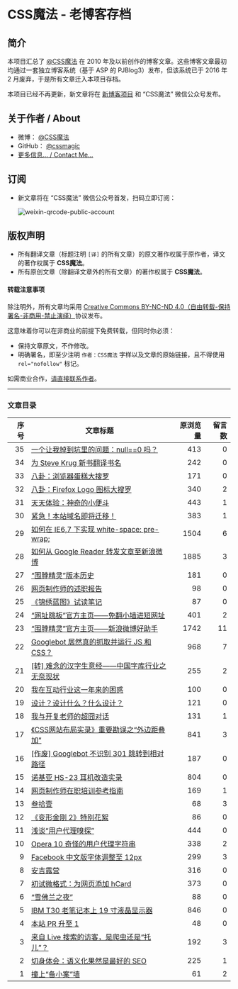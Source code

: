 # CSS魔法 - 老博客存档

## 简介

本项目汇总了 [@CSS魔法](http://weibo.com/cssmagic) 在 2010 年及以前创作的博客文章。这些博客文章最初均通过一套独立博客系统（基于 ASP 的 PJBlog3）发布，但该系统已于 2016 年 2 月废弃，于是所有文章迁入本项目存档。

本项目已经不再更新，新文章将在 [新博客项目](https://github.com/cssmagic/blog) 和 “CSS魔法” 微信公众号发布。

## 关于作者 / About

* 微博： [@CSS魔法](http://weibo.com/cssmagic)
* GitHub： [@cssmagic](https://github.com/cssmagic)
* [更多信息... / Contact Me...](https://github.com/cssmagic/blog/issues/9)

## 订阅

* 新文章将在 “CSS魔法” 微信公众号首发，扫码立即订阅：

	![weixin-qrcode-public-account](https://cloud.githubusercontent.com/assets/1231359/13027287/e3c883a6-d283-11e5-8263-fb38a389838e.png)

## 版权声明

* 所有翻译文章（标题注明 `[译]` 的所有文章）的原文著作权属于原作者，译文的著作权属于 **CSS魔法**。
* 所有原创文章（除翻译文章外的所有文章）的著作权属于 **CSS魔法**。

#### 转载注意事项

除注明外，所有文章均采用 [Creative Commons BY-NC-ND 4.0（自由转载-保持署名-非商用-禁止演绎）](http://creativecommons.org/licenses/by-nc-nd/4.0/deed.zh)协议发布。

这意味着你可以在非商业的前提下免费转载，但同时你必须：

* 保持文章原文，不作修改。
* 明确署名，即至少注明 `作者：CSS魔法` 字样以及文章的原始链接，且不得使用 `rel="nofollow"` 标记。

如需商业合作，[请直接联系作者](https://github.com/cssmagic/blog/issues/9)。

***

### 文章目录

序号 | 文章标题 | 原浏览量 | 留言数
---:|---|---:|---:
35 | [一个让我掉到坑里的问题：null==0 吗？](https://github.com/cssmagic/blog-old/issues/35) | 413 | 0
34 | [为 Steve Krug 新书翻译书名](https://github.com/cssmagic/blog-old/issues/34) | 242 | 0
33 | [八卦：浏览器蛋糕大搜罗](https://github.com/cssmagic/blog-old/issues/33) | 171 | 0
32 | [八卦：Firefox Logo 图标大搜罗](https://github.com/cssmagic/blog-old/issues/32) | 340 | 2
31 | [天天体验：神奇的小便斗](https://github.com/cssmagic/blog-old/issues/31) | 443 | 1
30 | [紧急！本站域名即将迁移！](https://github.com/cssmagic/blog-old/issues/30) | 383 | 1
29 | [如何在 IE6,7 下实现 white-space: pre-wrap;](https://github.com/cssmagic/blog-old/issues/29) | 1504 | 6
28 | [如何从 Google Reader 转发文章至新浪微博](https://github.com/cssmagic/blog-old/issues/28) | 1885 | 3
27 | [“围脖精灵”版本历史](https://github.com/cssmagic/blog-old/issues/27) | 181 | 0
26 | [网页制作师的述职报告](https://github.com/cssmagic/blog-old/issues/26) | 98 | 0
25 | [《锦绣蓝图》试读笔记](https://github.com/cssmagic/blog-old/issues/25) | 87 | 0
24 | [“网址跳板”官方主页——免翻小墙进短网址](https://github.com/cssmagic/blog-old/issues/24) | 401 | 2
23 | [“围脖精灵”官方主页——新浪微博好助手](https://github.com/cssmagic/blog-old/issues/23) | 1742 | 11
22 | [Googlebot 居然真的抓取并运行 JS 和 CSS？](https://github.com/cssmagic/blog-old/issues/22) | 968 | 7
21 | [[转] 难念的汉字生意经——中国字库行业之无奈现状](https://github.com/cssmagic/blog-old/issues/21) | 255 | 2
20 | [我在互动行业这一年来的困惑](https://github.com/cssmagic/blog-old/issues/20) | 100 | 0
19 | [设计？设计什么？什么设计？](https://github.com/cssmagic/blog-old/issues/19) | 121 | 0
18 | [我与开复老师的超囧对话](https://github.com/cssmagic/blog-old/issues/18) | 131 | 1
17 | [《CSS网站布局实录》重要勘误之“外边距叠加”](https://github.com/cssmagic/blog-old/issues/17) | 841 | 3
16 | [[作废] Googlebot 不识别 301 跳转到相对路径](https://github.com/cssmagic/blog-old/issues/16) | 187 | 0
15 | [诺基亚 HS-23 耳机改造实录](https://github.com/cssmagic/blog-old/issues/15) | 804 | 0
14 | [网页制作师在职培训参考指南](https://github.com/cssmagic/blog-old/issues/14) | 169 | 1
13 | [叁拾壹](https://github.com/cssmagic/blog-old/issues/13) | 68 | 3
12 | [《变形金刚 2》特别花絮](https://github.com/cssmagic/blog-old/issues/12) | 86 | 0
11 | [浅谈“用户代理嗅探”](https://github.com/cssmagic/blog-old/issues/11) | 444 | 0
10 | [Opera 10 奇怪的用户代理字符串](https://github.com/cssmagic/blog-old/issues/10) | 338 | 2
 9 | [Facebook 中文版字体调整至 12px](https://github.com/cssmagic/blog-old/issues/9) | 299 | 3
 8 | [安吉露营](https://github.com/cssmagic/blog-old/issues/8) | 316 | 0
 7 | [初试微格式：为网页添加 hCard](https://github.com/cssmagic/blog-old/issues/7) | 373 | 0
 6 | [“雪佛兰之夜”](https://github.com/cssmagic/blog-old/issues/6) | 88 | 0
 5 | [IBM T30 老笔记本上 19 寸液晶显示器](https://github.com/cssmagic/blog-old/issues/5) | 846 | 0
 4 | [本站 PR 升至 1](https://github.com/cssmagic/blog-old/issues/4) | 48 | 0
 3 | [来自 Live 搜索的访客，是爬虫还是“托儿”？](https://github.com/cssmagic/blog-old/issues/3) | 192 | 3
 2 | [切身体会：语义化果然是最好的 SEO](https://github.com/cssmagic/blog-old/issues/2) | 225 | 1
 1 | [撞上“备小案”墙](https://github.com/cssmagic/blog-old/issues/1) | 61 | 2
